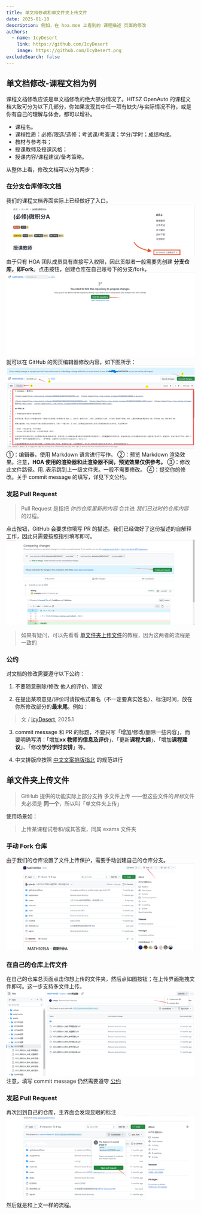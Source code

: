 ```yaml
---
title: 单文档修改和单文件夹上传文件
date: 2025-01-10
description: 例如，在 hoa.moe 上看到的 课程描述 页面的修改
authors:
  - name: IcyDesert
    link: https://github.com/IcyDesert
    image: https://github.com/IcyDesert.png
excludeSearch: false
---
```


## 单文档修改-课程文档为例

课程文档修改应该是单文档修改的绝大部分情况了。HITSZ OpenAuto 的课程文档大致可分为以下几部分，你如果发现其中任一项有缺失/与实际情况不符，或是你有自己的理解与体会，都可以增补。

- 课程名。
- 课程性质：必修/限选/选修；考试课/考查课；学分/学时；成绩构成。
- 教材与参考书；
- 授课教师及授课风格；
- 授课内容/课程建议/备考策略。

从整体上看，修改文档可以分为两步：

### 在分支仓库修改文档
我们的课程文档界面实际上已经做好了入口，
![](./img/link-to-repo.png)
由于只有 HOA 团队成员具有直接写入权限，因此贡献者一般需要先创建 **分支仓库，即Fork**。点击按钮，创建仓库在自己账号下的分支/fork，
![](./img/fork-repo.png)
就可以在 GitHub 的网页编辑器修改内容，如下图所示：
![](./img/commit-doc.png)
①：编辑器，使用 Markdown 语言进行写作。
②：预览 Markdown 渲染效果。注意，**HOA 使用的渲染器和此渲染器不同，预览效果仅供参考。**
③：修改此文件路径。用..表示跳到上一级文件夹。一般不需要修改。
④：提交你的修改。关于 commit message 的填写，详见下文公约。

### 发起 Pull Request
> Pull Request 是指把 *你的仓库里新的内容* 合并进 *我们已过时的仓库内容* 的过程。

点击按钮，GitHub 会要求你填写 PR 的描述。我们已经做好了这份描述的自解释工作，因此只需要按照指引填写即可。
![](./img/pull-request.png)

> 如果有疑问，可以先看看 [单文件夹上传文件](#单文件夹上传文件)的教程，因为这两者的流程是一致的

### 公约
对文档的修改需要遵守以下公约：

1. 不要随意删除/修改 他人的评价、建议

2. 在提出某项意见/评价时请按格式署名（不一定要真实姓名）、标注时间，放在你所修改部分的**最末尾**。例如：

> 文 / [IcyDesert](https://github.com/IcyDesert), 2025.1

3. commit message 和 PR 的标题，不要只写「增加/修改/删除一些内容」，而要明确写清：「增加**xx 教师的信息及评价**」、「更新**课程大纲**」、「增加**课程建议**」、「修改**学分学时安排**」等。

4. 中文排版应按照 [中文文案排版指北](https://github.com/sparanoid/chinese-copywriting-guidelines/blob/master/README.zh-Hans.md) 的规范进行

## 单文件夹上传文件
> GitHub 提供的功能实际上部分支持 多文件上传 ——但这些文件的*目标*文件夹必须是 **同一个**，所以叫「单文件夹上传」

使用场景如：
> 上传某课程试卷和/或其答案，同属 exams 文件夹

### 手动 Fork 仓库
由于我们的仓库设置了文件上传保护，需要手动创建自己的仓库分支。
![](./img/fork-repo-actively.png)

### 在自己的仓库上传文件
在自己的仓库总页面点击你想上传的文件夹，然后点如图按钮；在上传界面拖拽文件即可。这一步支持多文件上传。
![](./img/files-upload-button.png)
注意，填写 commit message 仍然需要遵守 [公约](#公约)

### 发起 Pull Request
再次回到自己的仓库，主界面会发现显眼的标注
![](./img/open-pull-request.png)
然后就是和上文一样的流程。

